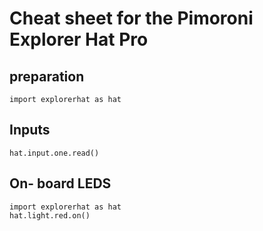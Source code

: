 # Cheat sheet for the Pimoroni Explorer Hat Pro

## preparation

    import explorerhat as hat

## Inputs

    hat.input.one.read()

## On- board LEDS

    import explorerhat as hat
    hat.light.red.on()